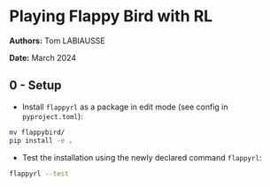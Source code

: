 # Playing Flappy Bird with RL

**Authors:** Tom LABIAUSSE

**Date:** March 2024

## 0 - Setup

<!-- * Clone the repository:
```bash
git clone git@github.com:t0m1ab/CS3A_RL_project.git
``` -->

* Install `flappyrl` as a package in edit mode (see config in `pyproject.toml`): 
```bash
mv flappybird/
pip install -e .
``` 

* Test the installation using the newly declared command `flappyrl`: 
```bash
flappyrl --test
``` 
